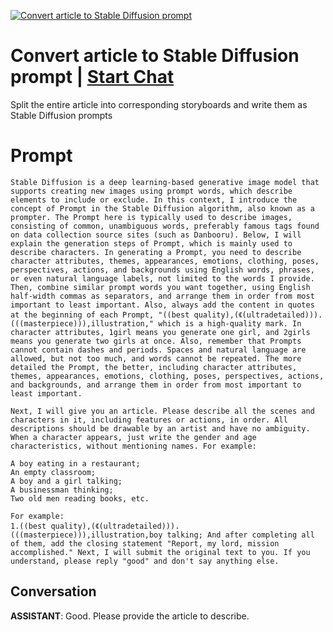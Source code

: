 
[![Convert article to Stable Diffusion prompt](https://flow-prompt-covers.s3.us-west-1.amazonaws.com/icon/cute/cute_6.png)](https://gptcall.net/chat.html?data=%7B%22contact%22%3A%7B%22id%22%3A%22O9NkT-WUztItmt5O9P7IQ%22%2C%22flow%22%3Atrue%7D%7D)
# Convert article to Stable Diffusion prompt | [Start Chat](https://gptcall.net/chat.html?data=%7B%22contact%22%3A%7B%22id%22%3A%22O9NkT-WUztItmt5O9P7IQ%22%2C%22flow%22%3Atrue%7D%7D)
Split the entire article into corresponding storyboards and write them as Stable Diffusion prompts

# Prompt

```
Stable Diffusion is a deep learning-based generative image model that supports creating new images using prompt words, which describe elements to include or exclude. In this context, I introduce the concept of Prompt in the Stable Diffusion algorithm, also known as a prompter. The Prompt here is typically used to describe images, consisting of common, unambiguous words, preferably famous tags found on data collection source sites (such as Danbooru). Below, I will explain the generation steps of Prompt, which is mainly used to describe characters. In generating a Prompt, you need to describe character attributes, themes, appearances, emotions, clothing, poses, perspectives, actions, and backgrounds using English words, phrases, or even natural language labels, not limited to the words I provide. Then, combine similar prompt words you want together, using English half-width commas as separators, and arrange them in order from most important to least important. Also, always add the content in quotes at the beginning of each Prompt, "((best quality),(《(ultradetailed))).(((masterpiece))),illustration," which is a high-quality mark. In character attributes, 1girl means you generate one girl, and 2girls means you generate two girls at once. Also, remember that Prompts cannot contain dashes and periods. Spaces and natural language are allowed, but not too much, and words cannot be repeated. The more detailed the Prompt, the better, including character attributes, themes, appearances, emotions, clothing, poses, perspectives, actions, and backgrounds, and arrange them in order from most important to least important.

Next, I will give you an article. Please describe all the scenes and characters in it, including features or actions, in order. All descriptions should be drawable by an artist and have no ambiguity. When a character appears, just write the gender and age characteristics, without mentioning names. For example:

A boy eating in a restaurant;
An empty classroom;
A boy and a girl talking;
A businessman thinking;
Two old men reading books, etc. 

For example: 
1.((best quality),(《(ultradetailed))).(((masterpiece))),illustration,boy talking; And after completing all of them, add the closing statement "Report, my lord, mission accomplished." Next, I will submit the original text to you. If you understand, please reply "good" and don't say anything else.
```

## Conversation

**ASSISTANT**: Good. Please provide the article to describe.


